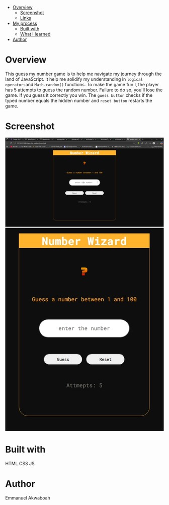 - [Overview](#overview)
  - [Screenshot](#screenshot)
  - [Links](#links)
- [My process](#my-process)
  - [Built with](#built-with)
  - [What I learned](#what-i-learned)
- [Author](#author)

# **Overview**
This guess my number game is to help me navigate my journey through the land of JavaScript. It help me solidify my understanding in `logical operators`and `Math.random()` functions. To make the game fun I, the player has 5 attempts to guess the random number. Failure to do so, you'll lose the game. If you guess it correctly you win. The `guess button` checks if the typed number equals the hidden number and `reset button` restarts the game.

# **Screenshot**
![](./screenshot/desktop.png)
![](./screenshot/mobile.jpeg)

# **Built with**
HTML
CSS
JS

# **Author**
Emmanuel Akwaboah
